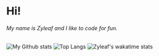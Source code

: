 # Hi!
###### My name is Zyleaf and I like to code for fun. 

![My Github stats](https://github-readme-stats.vercel.app/api?username=zyleaf&show_icons=true&count_private=true&theme=dark)
![Top Langs](https://github-readme-stats.vercel.app/api/top-langs/?username=zyleaf&layout=compact)
![Zyleaf's wakatime stats](https://github-readme-stats.vercel.app/api/wakatime?username=Zyleaf&&layout=compact)
